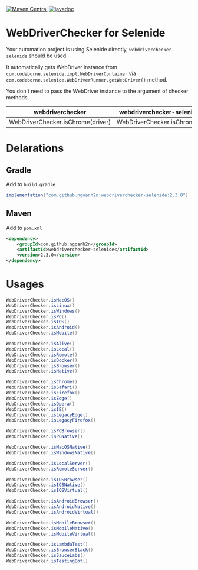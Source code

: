 [![Maven Central](https://maven-badges.herokuapp.com/maven-central/com.github.ngoanh2n/webdriverchecker-selenide/badge.svg)](https://maven-badges.herokuapp.com/maven-central/com.github.ngoanh2n/webdriverchecker-selenide)
[![javadoc](https://javadoc.io/badge2/com.github.ngoanh2n/webdriverchecker-selenide/javadoc.svg)](https://javadoc.io/doc/com.github.ngoanh2n/webdriverchecker-selenide)

# WebDriverChecker for Selenide
Your automation project is using Selenide directly, `webdriverchecker-selenide` should be used.

It automatically gets WebDriver instance from `com.codeborne.selenide.impl.WebDriverContainer` via `com.codeborne.selenide.WebDriverRunner.getWebDriver()` method.

You don't need to pass the WebDriver instance to the argument of checker methods.

| webdriverchecker   	            | webdriverchecker-selenide   |
|---	                            |---	                      |
| WebDriverChecker.isChrome(driver) | WebDriverChecker.isChrome() |

# Delarations
## Gradle
Add to `build.gradle`
```gradle
implementation("com.github.ngoanh2n:webdriverchecker-selenide:2.3.0")
```

## Maven
Add to `pom.xml`
```xml
<dependency>
    <groupId>com.github.ngoanh2n</groupId>
    <artifactId>webdriverchecker-selenide</artifactId>
    <version>2.3.0</version>
</dependency>
```

# Usages
```java
WebDriverChecker.isMacOS()
WebDriverChecker.isLinux()
WebDriverChecker.isWindows()
WebDriverChecker.isPC()
WebDriverChecker.isIOS()
WebDriverChecker.isAndroid()
WebDriverChecker.isMobile()

WebDriverChecker.isAlive()
WebDriverChecker.isLocal()
WebDriverChecker.isRemote()
WebDriverChecker.isDocker()
WebDriverChecker.isBrowser()
WebDriverChecker.isNative()

WebDriverChecker.isChrome()
WebDriverChecker.isSafari()
WebDriverChecker.isFirefox()
WebDriverChecker.isEdge()
WebDriverChecker.isOpera()
WebDriverChecker.isIE()
WebDriverChecker.isLegacyEdge()
WebDriverChecker.isLegacyFirefox()

WebDriverChecker.isPCBrowser()
WebDriverChecker.isPCNative()

WebDriverChecker.isMacOSNative()
WebDriverChecker.isWindowsNative()

WebDriverChecker.isLocalServer()
WebDriverChecker.isRemoteServer()

WebDriverChecker.isIOSBrowser()
WebDriverChecker.isIOSNative()
WebDriverChecker.isIOSVirtual()

WebDriverChecker.isAndroidBrowser()
WebDriverChecker.isAndroidNative()
WebDriverChecker.isAndroidVirtual()

WebDriverChecker.isMobileBrowser()
WebDriverChecker.isMobileNative()
WebDriverChecker.isMobileVirtual()

WebDriverChecker.isLambdaTest()
WebDriverChecker.isBrowserStack()
WebDriverChecker.isSauceLabs()
WebDriverChecker.isTestingBot()
```
